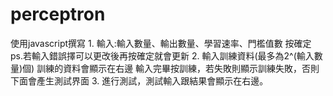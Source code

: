 # perceptron
使用javascript撰寫
1.
	輸入:輸入數量、輸出數量、學習速率、門檻值數
	按確定
	ps.若輸入錯誤擇可以更改後再按確定就會更新
2.
	輸入訓練資料(最多為2^(輸入數量)個)
	訓練的資料會顯示在右邊
	輸入完畢按訓練，若失敗則顯示訓練失敗，否則下面會產生測試界面
3.
	進行測試，測試輸入跟結果會顯示在右邊。
